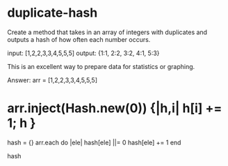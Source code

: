 # duplicate-hash
Create a method that takes in an array of integers with duplicates and outputs a hash of how often each number occurs.

input: [1,2,2,3,3,4,5,5,5]
output: {1:1, 2:2, 3:2, 4:1, 5:3}

This is an excellent way to prepare data for statistics or graphing.

Answer:
arr = [1,2,2,3,3,4,5,5,5]

# arr.inject(Hash.new(0)) {|h,i| h[i] += 1; h }

hash = {}
arr.each do |ele|
  hash[ele] ||= 0
  hash[ele] += 1
end

hash
